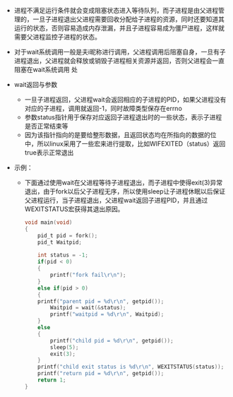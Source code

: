 - 进程不满足运行条件就会变成阻塞状态进入等待队列，而子进程是由父进程管理的，一旦子进程退出父进程需要回收分配给子进程的资源，同时还要知道其运行的状态，否则容易造成内存泄漏，并且子进程容易成为僵尸进程，这样就需要父进程监控子进程的状态。

- 对于wait系统调用一般是夫i昵称进行调用，父进程调用后阻塞自身，一旦有子进程退出，父进程就会释放或销毁子进程相关资源并返回，否则父进程会一直阻塞在wait系统调用 处

- wait返回与参数

  - 一旦子进程返回，父进程wait会返回相应的子进程的PID，如果父进程没有对应的子进程，调用就返回-1，同时故障类型保存在errno
  - 参数status指针用于保存对应返回子进程退出时的一些状态，表示子进程是否正常结束等
  - 因为该指针指向的是要给整形数据，且返回状态均在所指向的数据的位中，所以linux采用了一些宏来进行提取，比如WIFEXITED（status）返回true表示正常退出

- 示例：

  - 下面通过使用wait在父进程等待子进程退出，而子进程中使得exit(3)异常退出，由于fork以后父子进程无序，所以使用sleep让子进程休眠以后保证父进程运行，当子进程退出，父进程wait返回子进程PID，并且通过WEXITSTATUS宏获得其退出原因。

    ```c
    void main(void)
    {
    	pid_t pid = fork();
        pid_t Waitpid;
        
        int status = -1;
        if(pid < 0)
        {
            printf("fork fail\r\n");
        }
        else if(pid > 0)
        {
        printf("parent pid = %d\r\n", getpid());
            Waitpid = wait(&status);
         	printf("waitpid = %d\r\n", Waitpid);
        }
        else
        {
            printf("child pid = %d\r\n", getpid());
            sleep(5);
            exit(3);
        }
        printf("child exit status is %d\r\n", WEXITSTATUS(status));
        printf("return pid = %d\r\n", getpid());
        return 1;
    }
    ```
    
    
  
  

